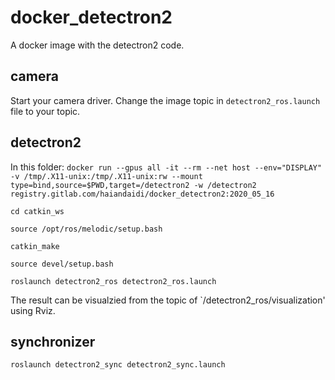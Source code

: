 # docker_detectron2

A docker image with the detectron2 code.

## camera
Start your camera driver.
Change the image topic in `detectron2_ros.launch` file to your topic.


## detectron2
In this folder:
`docker run --gpus all -it --rm --net host --env="DISPLAY" -v /tmp/.X11-unix:/tmp/.X11-unix:rw --mount type=bind,source=$PWD,target=/detectron2 -w /detectron2 registry.gitlab.com/haiandaidi/docker_detectron2:2020_05_16`

`cd catkin_ws`

`source /opt/ros/melodic/setup.bash`

`catkin_make`

`source devel/setup.bash`

`roslaunch detectron2_ros detectron2_ros.launch`

The result can be visualzied from the topic of `/detectron2_ros/visualization' using Rviz.

## synchronizer
`roslaunch detectron2_sync detectron2_sync.launch`